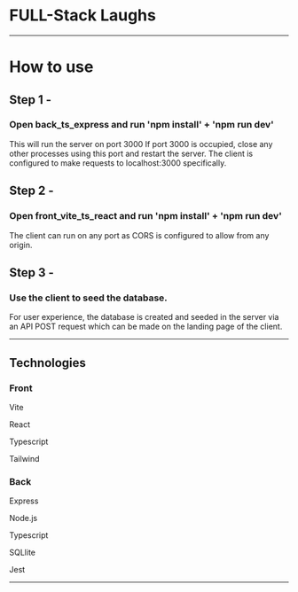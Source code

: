 # FULL-Stack Laughs

---

# How to use

 ## Step 1 -
 ### Open back_ts_express and run 'npm install' + 'npm run dev'
 This will run the server on port 3000 
 If port 3000 is occupied, close any other processes using this port and restart the server. The client is configured to make requests to localhost:3000 specifically.

 ## Step 2 -
 ### Open front_vite_ts_react and run 'npm install' + 'npm run dev'
 The client can run on any port as CORS is configured to allow from any origin.

## Step 3 -
### Use the client to seed the database.
For user experience, the database is created and seeded in the server via an API POST request which can be made on the landing page of the client.

---

## Technologies

### Front

Vite

React

Typescript

Tailwind

### Back

Express

Node.js

Typescript

SQLlite

Jest

---







